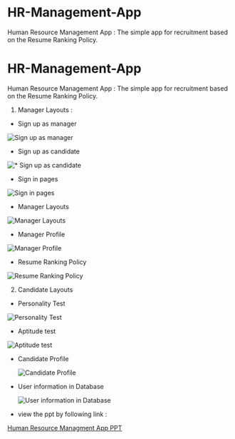# HR-Management-App
Human Resource Management App : The simple app for recruitment based on the Resume Ranking Policy.

# HR-Management-App
Human Resource Management App : The simple app for recruitment based on the Resume Ranking Policy.

1. Manager Layouts :

* Sign up as manager

![Sign up as manager](https://drive.google.com/uc?export=view&id=1SWSu-PYUFJuO-f-APRvEnXR-q4QYM5zO)

* Sign up as candidate

![* Sign up as candidate](https://drive.google.com/uc?export=view&id=1Zkg0BYQtBOqxWlsdEvh8SWH7Ja9D5OGm)


* Sign in pages

![Sign in pages](https://drive.google.com/uc?export=view&id=1iRoYso-Hn4ocbi1o5v1yqETwlch1jpwc)


* Manager Layouts 

![Manager Layouts](https://drive.google.com/uc?export=view&id=1URuX8MmIIPSalUbINHornQT2p9udNgdR)


* Manager Profile

![Manager Profile](https://drive.google.com/uc?export=view&id=1DD7hWOaL0OCLyQGBlGIUWeGZ-db18EBi)


* Resume Ranking Policy

![Resume Ranking Policy](https://drive.google.com/uc?export=view&id=1NUJ_JqW-DjNIPJksqWUq4Spu5_CCOXLm)


2. Candidate Layouts 

* Personality Test

![Personality Test](https://drive.google.com/uc?export=view&id=19mcAsFnH-onuIOTqurWqcp_evZT9Isgs)


* Aptitude test

![Aptitude test](https://drive.google.com/uc?export=view&id=1c8DaSoE0mtoQE8iLdjF_3YYBLkhPi3Gi)


* Candidate Profile

     ![Candidate Profile](https://drive.google.com/uc?export=view&id=1BPGnPSxNUN31ySvyN96_CYUHlfHL1f4b)
* User information in Database

     ![User information in Database](https://drive.google.com/uc?export=view&id=1CSdTA8jZtFIvTWEWGIDmi6ltCjN0fj9T)



* view the ppt by following link :

[Human Resource Managment App PPT](https://drive.google.com/file/d/1jJD0LuQK3G4u5LoLryDKJla6vjUkiTq5/view?usp=sharing)
